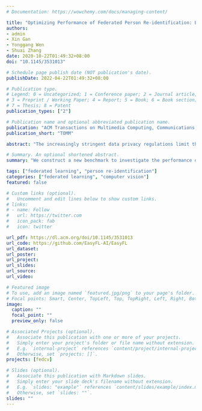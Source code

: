 ```yaml
---
# Documentation: https://wowchemy.com/docs/managing-content/

title: "Optimizing Performance of Federated Person Re-identification: Benchmarking and Analysis"
authors: 
- admin
- Xin Gan
- Yonggang Wen
- Shuai Zhang
date: 2020-10-22T01:49:32+08:00
doi: "10.1145/3531013"

# Schedule page publish date (NOT publication's date).
publishDate: 2022-04-22T01:49:32+08:00

# Publication type.
# Legend: 0 = Uncategorized; 1 = Conference paper; 2 = Journal article;
# 3 = Preprint / Working Paper; 4 = Report; 5 = Book; 6 = Book section;
# 7 = Thesis; 8 = Patent
publication_types: ["2"]

# Publication name and optional abbreviated publication name.
publication: "ACM Transactions on Multimedia Computing, Communications, and Applications (TOMM)"
publication_short: "TOMM"

abstract: "The increasingly stringent data privacy regulations limit the development of person re-identification (ReID) because person ReID training requires centralizing an enormous amount of data that contains sensitive personal information. To address this problem, we introduce federated person re-identification (FedReID) — implementing federated learning, an emerging distributed training method, to person ReID. FedReID preserves data privacy by aggregating model updates, instead of raw data, from clients to a central server. Furthermore, we optimize the performance of FedReID under statistical heterogeneity via benchmark analysis. We first construct a benchmark with an enhanced algorithm, two architectures, and nine person ReID datasets with large variances to simulate the real-world statistical heterogeneity. The benchmark results present insights and bottlenecks of FedReID under statistical heterogeneity, including challenges in convergence and poor performance on datasets with large volumes. Based on these insights, we propose three optimization approaches: (1) We adopt knowledge distillation to facilitate the convergence of FedReID by better transferring knowledge from clients to the server; (2) We introduce client clustering to improve the performance of large datasets by aggregating clients with similar data distributions; (3) We propose cosine distance weight to elevate performance by dynamically updating the weights for aggregation depending on how well models are trained in clients. Extensive experiments demonstrate that these approaches achieve satisfying convergence with much better performance on all datasets. We believe that FedReID will shed light on implementing and optimizing federated learning on more computer vision applications."

# Summary. An optional shortened abstract.
summary: "We construct a new benchmark to investigate the performance of federated person re-identification (FedReID), which contains nine datasets with different volumes sourced from different domains to simulate the heterogeneous situation in reality. The benchmark analysis reveals the bottlenecks of FedReID under the real-world scenario, including poor performance of large datasets caused by unbalanced weights in model aggregation and challenges in convergence. To address these issues, we propose three optimization methods: 1) We adopt knowledge distillation to facilitate the convergence of FedReID by better transferring knowledge from clients to the server; 2) We introduce client clustering to improve the performance of large datasets by aggregating clients with similar data distributions; 3) We propose cosine distance weight to elevate performance by dynamically updating the weights for aggregation depending on how well models are trained in clients."

tags: ["federated learning", "person re-identification"]
categories: ["federated learning", "computer vision"]
featured: false

# Custom links (optional).
#   Uncomment and edit lines below to show custom links.
# links:
# - name: Follow
#   url: https://twitter.com
#   icon_pack: fab
#   icon: twitter

url_pdf: https://dl.acm.org/doi/10.1145/3531013
url_code: https://github.com/EasyFL-AI/EasyFL
url_dataset:
url_poster:
url_project:
url_slides:
url_source:
url_video:

# Featured image
# To use, add an image named `featured.jpg/png` to your page's folder. 
# Focal points: Smart, Center, TopLeft, Top, TopRight, Left, Right, BottomLeft, Bottom, BottomRight.
image:
  caption: ""
  focal_point: ""
  preview_only: false

# Associated Projects (optional).
#   Associate this publication with one or more of your projects.
#   Simply enter your project's folder or file name without extension.
#   E.g. `internal-project` references `content/project/internal-project/index.md`.
#   Otherwise, set `projects: []`.
projects: [fedcv]

# Slides (optional).
#   Associate this publication with Markdown slides.
#   Simply enter your slide deck's filename without extension.
#   E.g. `slides: "example"` references `content/slides/example/index.md`.
#   Otherwise, set `slides: ""`.
slides: ""
---
```

